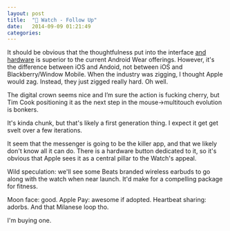 ```yaml
---
layout: post
title:  " Watch - Follow Up"
date:   2014-09-09 01:21:49
categories:
---
```


It should be obvious that the thoughtfulness put into the interface [and hardware][watchguy] is superior to the current Android Wear offerings. However, it's the difference between iOS and Andoid, not between iOS and Blackberry/Window Mobile. When the industry was zigging, I thought Apple would zag. Instead, they just zigged really hard. Oh well.

The digital crown seems nice and I’m sure the action is fucking cherry, but Tim Cook positioning it as the next step in the mouse->multitouch evolution is bonkers.

It's kinda chunk, but that's likely a first generation thing. I expect it get get svelt over a few iterations.

It seem that the messenger is going to be the killer app, and that we likely don't know all it can do. There is a hardware button dedicated to it, so it's obvious that Apple sees it as a central pillar to the Watch's appeal.

Wild speculation: we'll see some Beats branded wireless earbuds to go along with the watch when near launch. It'd make for a compelling package for fitness.

Moon face: good. Apple Pay: awesome if adopted. Heartbeat sharing: adorbs. And that Milanese loop tho.

I'm buying one.

[watchguy]: http://www.hodinkee.com/blog/hodinkee-apple-watch-review